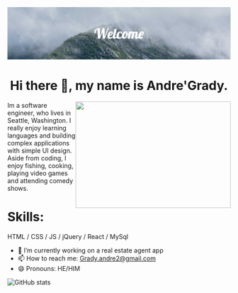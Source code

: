 ![Software Engineer.](https://github.com/Grady253/Grady253/blob/main/Welcome.png)

<h1 align='center'> Hi there 👋, my name is Andre'Grady. </h1>

<img align='right' width='350px' height='240px' src="https://media3.giphy.com/media/qgQUggAC3Pfv687qPC/giphy.gif?cid=ecf05e47d5yllcppwawqqpjukja7420u6bwvm3zpeg4oq6ut&rid=giphy.gif&ct=g" >

Im a software engineer, who lives in Seattle, Washington. I really enjoy learning languages and building complex applications with simple UI design. Aside from coding, I enjoy fishing, cooking, playing video games and attending comedy shows.

# Skills:
HTML / CSS / JS /  jQuery /  React  /  MySql  

- 🔭 I’m currently working on a real estate agent app  
- 📫 How to reach me: Grady.andre2@gmail.com 
- 😄 Pronouns: HE/HIM 


![GitHub stats](https://github-readme-stats.vercel.app/api?username=grady253&show_icons=true)  


